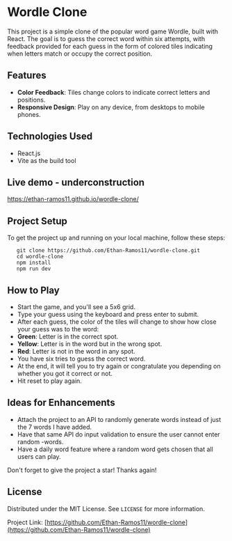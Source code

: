 # Wordle Clone

This project is a simple clone of the popular word game Wordle, built with React. The goal is to guess the correct word within six attempts, with feedback provided for each guess in the form of colored tiles indicating when letters match or occupy the correct position.

## Features

- **Color Feedback**: Tiles change colors to indicate correct letters and positions.
- **Responsive Design**: Play on any device, from desktops to mobile phones.

## Technologies Used

- React.js
- Vite as the build tool

## Live demo - underconstruction

https://ethan-ramos11.github.io/wordle-clone/

## Project Setup

To get the project up and running on your local machine, follow these steps:

```
   git clone https://github.com/Ethan-Ramos11/wordle-clone.git
   cd wordle-clone
   npm install
   npm run dev
```

## How to Play

- Start the game, and you'll see a 5x6 grid.
- Type your guess using the keyboard and press enter to submit.
- After each guess, the color of the tiles will change to show how close your guess was to the word:
- **Green**: Letter is in the correct spot.
- **Yellow**: Letter is in the word but in the wrong spot.
- **Red**: Letter is not in the word in any spot.
- You have six tries to guess the correct word.
- At the end, it will tell you to try again or congratulate you depending on whether you got it correct or not.
- Hit reset to play again.

## Ideas for Enhancements

- Attach the project to an API to randomly generate words instead of just the 7 words I have added.
- Have that same API do input validation to ensure the user cannot enter random -words.
- Have a daily word feature where a random word gets chosen that all users can play.

Don't forget to give the project a star! Thanks again!

## License

Distributed under the MIT License. See `LICENSE` for more information.

Project Link: [https://github.com/Ethan-Ramos11/wordle-clone](https://github.com/Ethan-Ramos11/wordle-clone)
